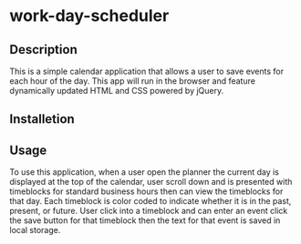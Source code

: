 # work-day-scheduler


## Description
This is  a simple calendar application that allows a user to save events for each hour of the day. This app will run in the browser and feature dynamically updated HTML and CSS powered by jQuery.

## Installetion



## Usage
To use this application, when a  user open the planner the current day is displayed at the top of the calendar, user scroll down and is presented with timeblocks for standard business hours
then  can view the timeblocks for that day.
Each timeblock is color coded to indicate whether it is in the past, present, or future. User click into a timeblock
and can enter an event
click the save button for that timeblock
then the text for that event is saved in local storage.